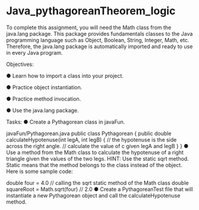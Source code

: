 # Java_pythagoreanTheorem_logic

To complete this assignment, you will need the Math class from the java.lang package. This package provides fundamentals classes to the Java programming language such as Object, Boolean, String, Integer, Math, etc. Therefore, the java.lang package is automatically imported and ready to use in every Java program.

Objectives:

● Learn how to import a class into your project.

● Practice object instantiation.

● Practice method invocation.

● Use the java.lang package.

Tasks:
● Create a Pythagorean class in javaFun.

javaFun/Pythagorean.java
public class Pythagorean {
    public double calculateHypotenuse(int legA, int legB) {
        // the hypotenuse is the side across the right angle. 
        // calculate the value of c given legA and legB
    }
}
● Use a method from the Math class to calculate the hypotenuse of a right triangle given the values of the two legs. HINT: Use the static sqrt method. Static means that the method belongs to the class instead of the object. Here is some sample code:

double four = 4.0
// calling the sqrt static method of the Math class
double squareRoot = Math.sqrt(four) // 2.0
● Create a PythagoreanTest file that will instantiate a new Pythagorean object and call the calculateHypotenuse method.
